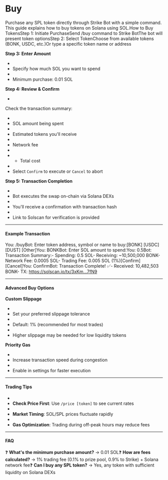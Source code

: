 # Buy

Purchase any SPL token directly through Strike Bot with a simple command. This guide explains how to buy tokens on Solana using SOL.How to Buy TokensStep 1: Initiate PurchaseSend /buy command to Strike BotThe bot will present token optionsStep 2: Select TokenChoose from available tokens (BONK, USDC, etc.)Or type a specific token name or address

**Step 3: Enter Amount**

*
* Specify how much SOL you want to spend
*
* Minimum purchase: 0.01 SOL

**Step 4: Review & Confirm**

*

Check the transaction summary:

*
* SOL amount being spent
*
* Estimated tokens you'll receive
*
* Network fee
*
*
  * Total cost
*
* Select `Confirm` to execute or `Cancel` to abort

**Step 5: Transaction Completion**

*
* Bot executes the swap on-chain via Solana DEXs
*
* You'll receive a confirmation with transaction hash
*
* Link to Solscan for verification is provided

***

#### **Example Transaction** <a href="#example-transaction" id="example-transaction"></a>

You: /buyBot: Enter token address, symbol or name to buy:\[BONK] \[USDC] \[DUST] \[Other]You: BONKBot: Enter SOL amount to spend:You: 0.5Bot: Transaction Summary:- Spending: 0.5 SOL- Receiving: \~10,500,000 BONK- Network Fee: 0.0005 SOL- Trading Fee: 0.005 SOL (1%)\[Confirm] \[Cancel]You: ConfirmBot: Transaction Complete! ✅- Received: 10,482,503 BONK- TX: https://solscan.io/tx/3xKm...7fN9

***

#### **Advanced Buy Options** <a href="#advanced-buy-options" id="advanced-buy-options"></a>

**Custom Slippage**

*
* Set your preferred slippage tolerance
*
* Default: 1% (recommended for most trades)
*
* Higher slippage may be needed for low liquidity tokens

**Priority Gas**

*
* Increase transaction speed during congestion
*
* Enable in settings for faster execution

***

#### **Trading Tips** <a href="#trading-tips" id="trading-tips"></a>

*
* **Check Price First**: Use `/price [token]` to see current rates
*
* **Market Timing**: SOL/SPL prices fluctuate rapidly
*
* **Gas Optimization**: Trading during off-peak hours may reduce fees

***

#### **FAQ** <a href="#faq" id="faq"></a>

❓ **What's the minimum purchase amount?** → 0.01 SOL❓ **How are fees calculated?** → 1% trading fee (0.1% to prize pool, 0.9% to Strike) + Solana network fee❓ **Can I buy any SPL token?** → Yes, any token with sufficient liquidity on Solana DEXs
